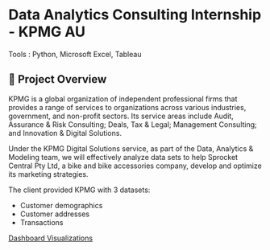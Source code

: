 # Data Analytics Consulting Internship - KPMG AU
Tools : Python, Microsoft Excel, Tableau

## :open_file_folder: Project Overview
KPMG is a global organization of independent professional firms that provides a range of services to organizations across various industries, government, and non-profit sectors. Its service areas include Audit, Assurance & Risk Consulting; Deals, Tax & Legal; Management Consulting; and Innovation & Digital Solutions.

Under the KPMG Digital Solutions service, as part of the Data, Analytics & Modeling team, we will effectively analyze data sets to help Sprocket Central Pty Ltd, a bike and bike accessories company, develop and optimize its marketing strategies.

The client provided KPMG with 3 datasets:

- Customer demographics
- Customer addresses
- Transactions

[Dashboard Visualizations](https://public.tableau.com/app/profile/ajimas.galung.candra/viz/CustomerDemographicTargeting-KPMGProject/Dashboard1)
